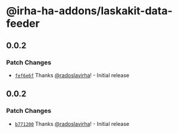 # @irha-ha-addons/laskakit-data-feeder

## 0.0.2

### Patch Changes

- [`fef6e6f`](https://github.com/radoslavirha/ha-addons/commit/fef6e6f11e3a0889992eef96493f50f15db50dd4) Thanks [@radoslavirha](https://github.com/radoslavirha)! - Initial release

## 0.0.2

### Patch Changes

- [`b771200`](https://github.com/radoslavirha/ha-addons/commit/b771200f366bfdcdddabd85830bb43af71667354) Thanks [@radoslavirha](https://github.com/radoslavirha)! - Initial release
